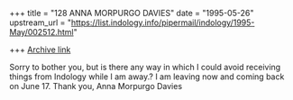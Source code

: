 +++
title = "128 ANNA MORPURGO DAVIES"
date = "1995-05-26"
upstream_url = "https://list.indology.info/pipermail/indology/1995-May/002512.html"

+++
[Archive link](https://list.indology.info/pipermail/indology/1995-May/002512.html)

Sorry to bother you, but is there any way in which
I could avoid receiving things from Indology  while
I am away.? I am leaving now and coming back on June
17.   Thank you, Anna Morpurgo Davies





